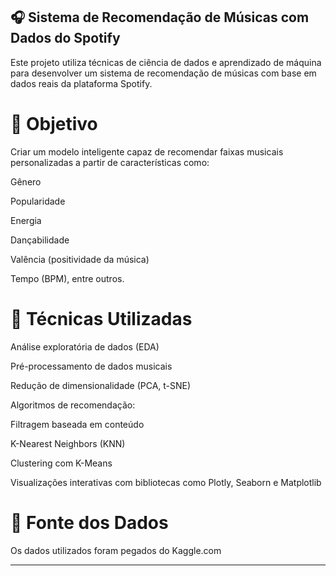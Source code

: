 ## 🎧 Sistema de Recomendação de Músicas com Dados do Spotify

Este projeto utiliza técnicas de ciência de dados e aprendizado de máquina para desenvolver um sistema de recomendação de músicas com base em dados reais da plataforma Spotify.


# 🚀 Objetivo

Criar um modelo inteligente capaz de recomendar faixas musicais personalizadas a partir de características como:

  Gênero

  Popularidade

  Energia
  
  Dançabilidade

  Valência (positividade da música)

Tempo (BPM), entre outros.

# 🧠 Técnicas Utilizadas

Análise exploratória de dados (EDA)

Pré-processamento de dados musicais

Redução de dimensionalidade (PCA, t-SNE)

Algoritmos de recomendação:

Filtragem baseada em conteúdo

K-Nearest Neighbors (KNN)

Clustering com K-Means

Visualizações interativas com bibliotecas como Plotly, Seaborn e Matplotlib

# 🎵 Fonte dos Dados

Os dados utilizados foram pegados do Kaggle.com

---
